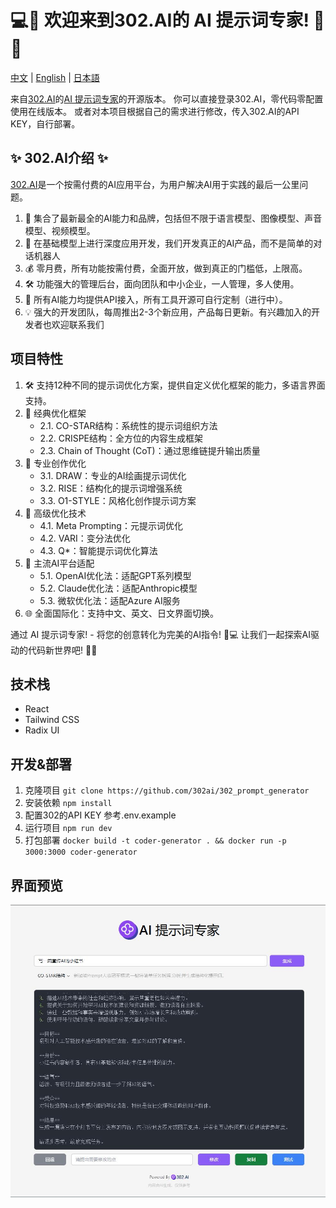 # 💻🤖 欢迎来到302.AI的 AI 提示词专家! 🚀✨

[中文](README_zh.md) | [English](README.md) | [日本語](README_ja.md)

来自[302.AI](https://302.ai)的[AI 提示词专家](https://302.ai/tools/prompter/)的开源版本。
你可以直接登录302.AI，零代码零配置使用在线版本。
或者对本项目根据自己的需求进行修改，传入302.AI的API KEY，自行部署。

## ✨ 302.AI介绍 ✨
[302.AI](https://302.ai)是一个按需付费的AI应用平台，为用户解决AI用于实践的最后一公里问题。
1. 🧠 集合了最新最全的AI能力和品牌，包括但不限于语言模型、图像模型、声音模型、视频模型。
2. 🚀 在基础模型上进行深度应用开发，我们开发真正的AI产品，而不是简单的对话机器人
3. 💰 零月费，所有功能按需付费，全面开放，做到真正的门槛低，上限高。
4. 🛠 功能强大的管理后台，面向团队和中小企业，一人管理，多人使用。
5. 🔗 所有AI能力均提供API接入，所有工具开源可自行定制（进行中）。
6. 💡 强大的开发团队，每周推出2-3个新应用，产品每日更新。有兴趣加入的开发者也欢迎联系我们

## 项目特性
1. 🛠️ 支持12种不同的提示词优化方案，提供自定义优化框架的能力，多语言界面支持。
2. 🎯 经典优化框架
    - 2.1. CO-STAR结构：系统性的提示词组织方法
    - 2.2. CRISPE结构：全方位的内容生成框架
    - 2.3. Chain of Thought (CoT)：通过思维链提升输出质量
3. 🎯 专业创作优化
    - 3.1. DRAW：专业的AI绘画提示词优化
    - 3.2. RISE：结构化的提示词增强系统
    - 3.3. O1-STYLE：风格化创作提示词方案
4. 🎯 高级优化技术
    - 4.1. Meta Prompting：元提示词优化
    - 4.2. VARI：变分法优化
    - 4.3. Q*：智能提示词优化算法
5. 🎯 主流AI平台适配
    - 5.1. OpenAI优化法：适配GPT系列模型
    - 5.2. Claude优化法：适配Anthropic模型
    - 5.3. 微软优化法：适配Azure AI服务
6. 🌐 全面国际化：支持中文、英文、日文界面切换。

通过 AI 提示词专家! - 将您的创意转化为完美的AI指令! 🎉💻 让我们一起探索AI驱动的代码新世界吧! 🌟🚀

## 技术栈
- React
- Tailwind CSS
- Radix UI

## 开发&部署
1. 克隆项目 `git clone https://github.com/302ai/302_prompt_generator`
2. 安装依赖 `npm install`
3. 配置302的API KEY 参考.env.example
4. 运行项目 `npm run dev`
5. 打包部署 `docker build -t coder-generator . && docker run -p 3000:3000 coder-generator`

## 界面预览
![界面预览](docs/preview.jpg)